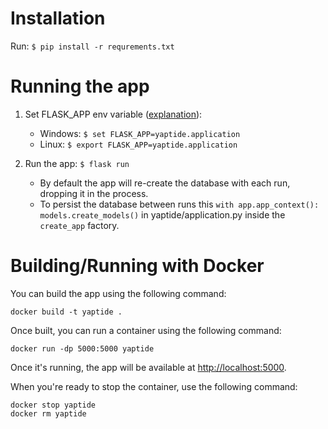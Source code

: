 # Installation
Run: ```$ pip install -r requrements.txt```

# Running the app
1. Set FLASK_APP env variable ([explanation](https://flask.palletsprojects.com/en/2.0.x/cli/)):
   * Windows: ```$ set FLASK_APP=yaptide.application```
   * Linux: ```$ export FLASK_APP=yaptide.application```

2. Run the app: ```$ flask run```
   * By default the app will re-create the database with each run, dropping it in the process. 
   * To persist the database between runs this ```with app.app_context():
        models.create_models()``` in yaptide/application.py inside the ```create_app``` factory.

# Building/Running with Docker

You can build the app using the following command:

```shell
docker build -t yaptide .
```

Once built, you can run a container using the following command:

```shell
docker run -dp 5000:5000 yaptide
```

Once it's running, the app will be available at [http://localhost:5000](http://localhost:5000).

When you're ready to stop the container, use the following command:

```shell
docker stop yaptide
docker rm yaptide
```
